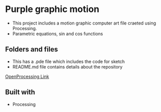 # Purple graphic motion

- This project includes a  motion graphic computer art file craeted using Processing. 
- Parametric equations, sin and cos functions

## Folders and files
- This has a .pde file which includes the code for sketch
- README.md file contains details about the repository
  
[OpenProcessing Link](https://www.openprocessing.org/sketch/452281)

## Built with
* Processing

